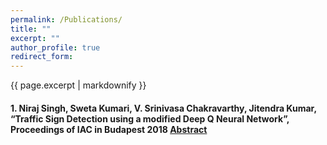```yaml
---
permalink: /Publications/
title: ""
excerpt: ""
author_profile: true
redirect_form:
---
```


{{ page.excerpt | markdownify }}

#### 1. Niraj Singh, Sweta Kumari, V. Srinivasa Chakravarthy, Jitendra Kumar, “Traffic Sign Detection using a modified Deep Q Neural Network”, Proceedings of IAC in Budapest 2018 [Abstract](https://drive.google.com/file/d/0B44RoD4y5Eo4VDhLZ1Y4MUNYNHEyNmd3SWNxVnBxUFhrbzg0/view)


